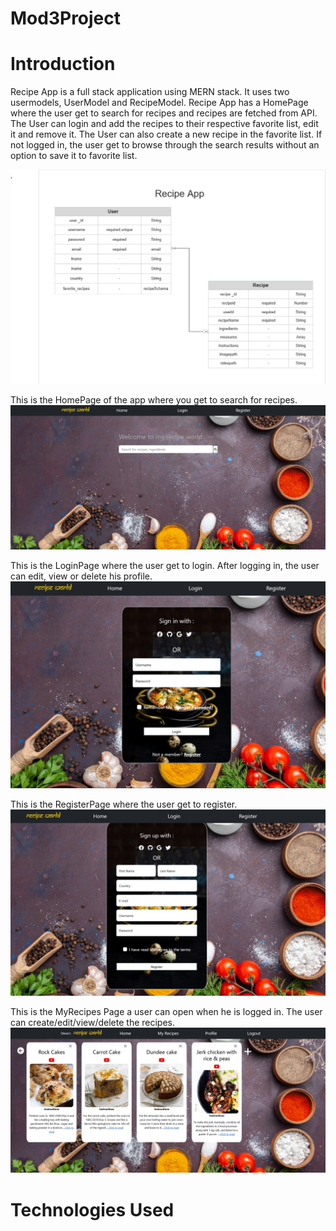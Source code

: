 # Mod3Project

# Introduction

Recipe App is a full stack application using MERN stack. It uses two usermodels, UserModel and RecipeModel. Recipe App has a HomePage where the user get to search for recipes and recipes are fetched from API. The User can login and add the recipes to their respective favorite list, edit it and remove it. The User can also create a new recipe in the favorite list. If not logged in, the user get to browse through the search results without an option to save it to favorite list.

![ER Diagram](/client/src/images/ERdiagram.png)

This is the HomePage of the app where you get to search for recipes.
![HomePage](/client/src/images/HomePage.jpg)

This is the LoginPage where the user get to login. After logging in, the user can edit, view or delete his profile.
![LoginPage](/client/src/images/LoginPage.jpg)

This is the RegisterPage where the user get to register.
![RegisterPage](/client/src/images/RegisterPage.jpg)

This is the MyRecipes Page a user can open when he is logged in. The user can create/edit/view/delete the recipes.
![MyRecipesPage](/client/src/images/MyRecipesPage.jpg)



# Technologies Used




